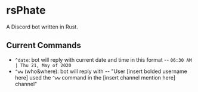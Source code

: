 # rsPhate

A Discord bot written in Rust.

## Current Commands

- `^date`: bot will reply with current date and time in this format -- `06:30 AM | Thu 21, May of 2020`
- `^ww` (who&where): bot will reply with -- "User [insert bolded username here] used the `^ww` command in the [insert channel mention here] channel"
